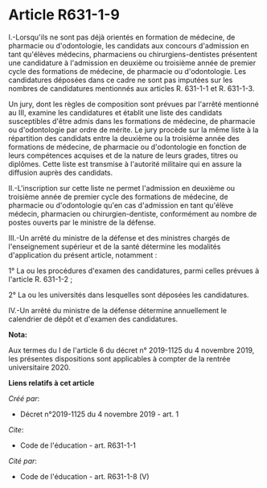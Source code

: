 # Article R631-1-9

I.-Lorsqu'ils ne sont pas déjà orientés en formation de médecine, de pharmacie ou d'odontologie, les candidats aux concours
d'admission en tant qu'élèves médecins, pharmaciens ou chirurgiens-dentistes présentent une candidature à l'admission en
deuxième ou troisième année de premier cycle des formations de médecine, de pharmacie ou d'odontologie. Les candidatures
déposées dans ce cadre ne sont pas imputées sur les nombres de candidatures mentionnés aux articles R. 631-1-1 et R.
631-1-3. 

Un jury, dont les règles de composition sont prévues par l'arrêté mentionné au III, examine les candidatures et établit une
liste des candidats susceptibles d'être admis dans les formations de médecine, de pharmacie ou d'odontologie par ordre de
mérite. Le jury procède sur la même liste à la répartition des candidats entre la deuxième ou la troisième année des
formations de médecine, de pharmacie ou d'odontologie en fonction de leurs compétences acquises et de la nature de leurs
grades, titres ou diplômes. Cette liste est transmise à l'autorité militaire qui en assure la diffusion auprès des
candidats. 

II.-L'inscription sur cette liste ne permet l'admission en deuxième ou troisième année de premier cycle des formations de
médecine, de pharmacie ou d'odontologie qu'en cas d'admission en tant qu'élève médecin, pharmacien ou chirurgien-dentiste,
conformément au nombre de postes ouverts par le ministre de la défense. 

III.-Un arrêté du ministre de la défense et des ministres chargés de l'enseignement supérieur et de la santé détermine les
modalités d'application du présent article, notamment : 

1° La ou les procédures d'examen des candidatures, parmi celles prévues à l'article R. 631-1-2 ; 

2° La ou les universités dans lesquelles sont déposées les candidatures. 

IV.-Un arrêté du ministre de la défense détermine annuellement le calendrier de dépôt et d'examen des candidatures.

**Nota:**

Aux termes du I de l'article 6 du décret n° 2019-1125 du 4 novembre 2019, les présentes dispositions sont applicables à
compter de la rentrée universitaire 2020.

**Liens relatifs à cet article**

_Créé par_:

  - Décret n°2019-1125 du 4 novembre 2019 - art. 1

_Cite_:

  - Code de l'éducation - art. R631-1-1

_Cité par_:

  - Code de l'éducation - art. R631-1-8 (V)
